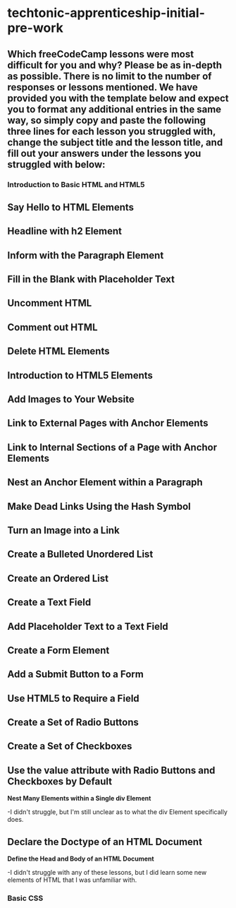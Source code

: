 # techtonic-apprenticeship-initial-pre-work

## Which freeCodeCamp lessons were most difficult for you and why? Please be as in-depth as possible. There is no limit to the number of responses or lessons mentioned. We have provided you with the template below and expect you to format any additional entries in the same way, so simply copy and paste the following three lines for each lesson you struggled with, change the subject title and the lesson title, and fill out your answers under the lessons you struggled with below:

### Introduction to Basic HTML and HTML5

**Say Hello to HTML Elements**
-
**Headline with h2 Element**
-
**Inform with the Paragraph Element**
-
**Fill in the Blank with Placeholder Text**
-
**Uncomment HTML**
-
**Comment out HTML**
-
**Delete HTML Elements**
-
**Introduction to HTML5 Elements**
-
**Add Images to Your Website**
-
**Link to External Pages with Anchor Elements**
-
**Link to Internal Sections of a Page with Anchor Elements**
-
**Nest an Anchor Element within a Paragraph**
-
**Make Dead Links Using the Hash Symbol**
-
**Turn an Image into a Link**
-
**Create a Bulleted Unordered List**
-
**Create an Ordered List**
-
**Create a Text Field**
-
**Add Placeholder Text to a Text Field**
-
**Create a Form Element**
-
**Add a Submit Button to a Form**
-
**Use HTML5 to Require a Field**
-
**Create a Set of Radio Buttons**
-
**Create a Set of Checkboxes**
-
**Use the value attribute with Radio Buttons and Checkboxes by Default**
-
**Nest Many Elements within a Single div Element**

-I didn't struggle, but I'm still unclear as to what the div Element specifically does.

**Declare the Doctype of an HTML Document**
-
**Define the Head and Body of an HTML Document**

-I didn't struggle with any of these lessons, but I did learn some new elements of HTML that I was unfamiliar with.

### Basic CSS